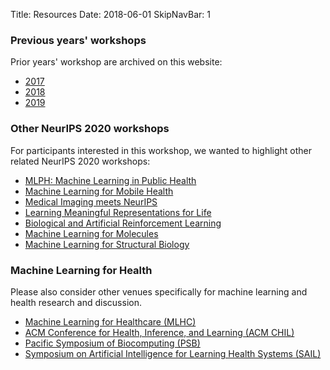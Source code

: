 Title: Resources
Date: 2018-06-01
SkipNavBar: 1

### Previous years' workshops

Prior years' workshop are archived on this website:

 - [2017](https://ml4health.github.io/2017)
 - [2018](https://ml4health.github.io/2018)
 - [2019](https://ml4health.github.io/2019)

### Other NeurIPS 2020 workshops

<p>For participants interested in this workshop, we wanted to highlight other related NeurIPS 2020 workshops:</p>

-   [MLPH: Machine Learning in Public Health](https://neurips.cc/Conferences/2020/Schedule?showEvent=16119)
-   [Machine Learning for Mobile Health](https://neurips.cc/Conferences/2020/Schedule?showEvent=16135)
-   [Medical Imaging meets NeurIPS](https://neurips.cc/Conferences/2020/Schedule?showEvent=16140)
-   [Learning Meaningful Representations for Life](https://neurips.cc/Conferences/2020/Schedule?showEvent=16121)
-   [Biological and Artificial Reinforcement Learning](https://neurips.cc/Conferences/2020/Schedule?showEvent=16109)
-   [Machine Learning for Molecules](https://neurips.cc/Conferences/2020/Schedule?showEvent=16136) 
-   [Machine Learning for Structural Biology](https://neurips.cc/Conferences/2020/Schedule?showEvent=16137)

### Machine Learning for Health

<p>Please also consider other venues specifically for machine learning and health research and discussion.</p>

<ul>
    <li><a href="https://www.mlforhc.org/">Machine Learning for Healthcare (MLHC)</a></li>
    <li><a href="https://www.chilconference.org/">ACM Conference for Health, Inference, and Learning (ACM CHIL)</a></li>
    <li><a href="http://psb.stanford.edu/">Pacific Symposium of Biocomputing (PSB)</a></li>
    <li><a href="https://sail.health/">Symposium on Artificial Intelligence for Learning Health Systems (SAIL)</a></li>
</ul>

<!-- Thanks also to the
<a href="program-committee.html">many members of our program committee</a>
for helping peer review all submissions. -->

